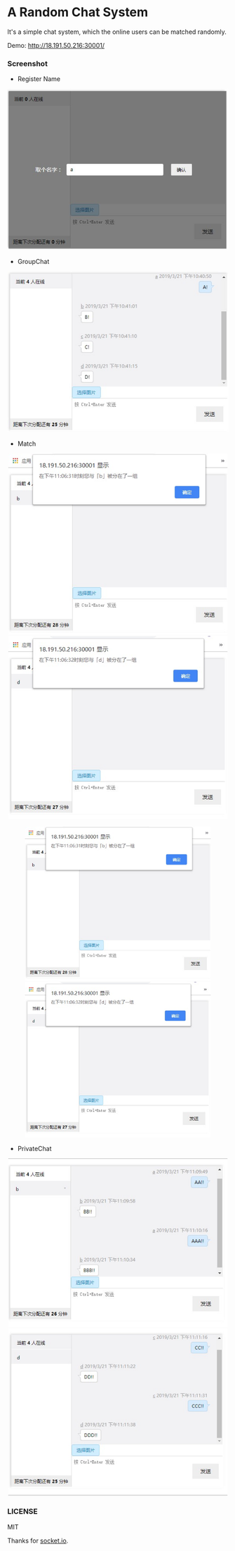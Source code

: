 A Random Chat System
===

It's a simple chat system, which the online users can be matched randomly.

Demo: http://18.191.50.216:30001/


### Screenshot

- Register Name

![Register Name](https://github.com/kakakoko/Random-Chat/blob/master/public/images/RegisterName.jpg)

- GroupChat

![Chat](https://github.com/kakakoko/Random-Chat/blob/master/public/images/GroupChat.jpg)

- Match
<center class="half">
    <img src="https://github.com/kakakoko/Random-Chat/blob/master/public/images/%E5%88%86%E9%85%8D%E5%BC%B9%E6%A1%86a.jpg" width="500"/><img src="https://github.com/kakakoko/Random-Chat/blob/master/public/images/%E5%88%86%E9%85%8D%E5%BC%B9%E6%A1%86c.jpg" width="500"/>
</center>

<figure class="half">
    <img src="https://github.com/kakakoko/Random-Chat/blob/master/public/images/%E5%88%86%E9%85%8D%E5%BC%B9%E6%A1%86a.jpg">
    <img src="https://github.com/kakakoko/Random-Chat/blob/master/public/images/%E5%88%86%E9%85%8D%E5%BC%B9%E6%A1%86c.jpg">
</figure>

- PrivateChat
<center class="half">
    <img src="https://github.com/kakakoko/Random-Chat/blob/master/public/images/RandomChat_a.jpg" width="500"/><img src="https://github.com/kakakoko/Random-Chat/blob/master/public/images/RandomChat_c.jpg" width="500"/>
</center>


### LICENSE

MIT

Thanks for [socket.io](http://socket.io/).
